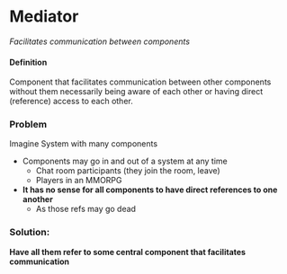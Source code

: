 # Mediator

*Facilitates communication between components*

#### Definition

Component that facilitates communication between other components
without them necessarily being aware of each other or having direct
(reference) access to each other.

### Problem

Imagine System with many components

* Components may go in and out of a system at any time
    * Chat room participants (they join the room, leave)
    * Players in an MMORPG
* **It has no sense for all components to have direct references to
  one another**
    * As those refs may go dead

### Solution:

**Have all them refer to some central component that facilitates communication**


